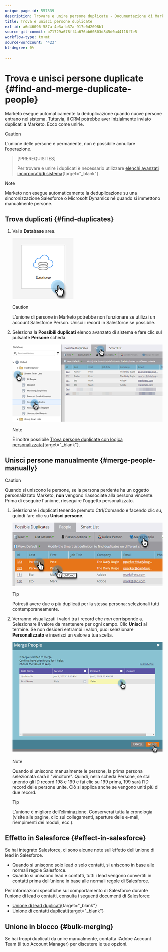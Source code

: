 ```yaml
---
unique-page-id: 557339
description: Trovare e unire persone duplicate - Documentazione di Marketo - Documentazione del prodotto
title: Trova e unisci persone duplicate
exl-id: a6d46096-587a-4e3a-b37a-917c0d2098b1
source-git-commit: b71729a678ff4a676bb60803d845d0a44118f7e5
workflow-type: tm+mt
source-wordcount: '423'
ht-degree: 0%

---
```


# Trova e unisci persone duplicate {#find-and-merge-duplicate-people}

Marketo esegue automaticamente la deduplicazione quando nuove persone entrano nel sistema. Tuttavia, il CRM potrebbe aver inizialmente inviato duplicati a Marketo. Ecco come unirle.

>[!CAUTION]
>
>L’unione delle persone è permanente, non è possibile annullare l’operazione.

>[!PREREQUISITES]
>
>Per trovare e unire i duplicati è necessario utilizzare [elenchi avanzati incorporati/di sistema](/help/marketo/product-docs/core-marketo-concepts/smart-lists-and-static-lists/using-smart-lists/use-built-in-system-smart-lists.md){target="_blank"}.

>[!NOTE]
>
>Marketo non esegue automaticamente la deduplicazione su una sincronizzazione Salesforce o Microsoft Dynamics né quando si immettono manualmente persone.

## Trova duplicati {#find-duplicates}

1. Vai a **Database** area.

   ![](assets/find-and-merge-duplicate-people-1.png)

   >[!CAUTION]
   >
   >L’unione di persone in Marketo potrebbe non funzionare se utilizzi un account Salesforce Person. Unisci i record in Salesforce se possibile.

1. Seleziona la **Possibili duplicati** elenco avanzato di sistema e fare clic sul pulsante **Persone** scheda.

   ![](assets/find-and-merge-duplicate-people-2.png)

   >[!NOTE]
   >
   >È inoltre possibile [Trova persone duplicate con logica personalizzata](/help/marketo/product-docs/core-marketo-concepts/smart-lists-and-static-lists/managing-people-in-smart-lists/find-duplicate-people-with-custom-logic.md){target="_blank"}.

## Unisci persone manualmente {#merge-people-manually}

>[!CAUTION]
>
>Quando si uniscono le persone, se la persona perdente ha un oggetto personalizzato Marketo, **non** vengono riassociate alla persona vincente. Prima di eseguire l&#39;unione, rieseguire l&#39;oggetto personalizzato.

1. Selezionare i duplicati tenendo premuto Ctrl/Comando e facendo clic su, quindi fare clic su **Unisci persone**.

   ![](assets/find-and-merge-duplicate-people-3.png)

   >[!TIP]
   >
   >Potresti avere due o più duplicati per la stessa persona: selezionali tutti contemporaneamente.

1. Verranno visualizzati i valori tra i record che _non_ corrisponde a. Selezionare il valore da mantenere per ogni campo. Clic **Unisci** al termine. Se non desideri entrambi i valori, puoi selezionare **Personalizzato** e inserisci un valore a tua scelta.

   ![](assets/find-and-merge-duplicate-people-4.png)

   >[!NOTE]
   >
   >Quando si uniscono manualmente le persone, la prima persona selezionata sarà il &quot;vincitore&quot;. Quindi, nella scheda Persone, se stai unendo gli ID record 198 e 199 e fai clic su 199 prima, 199 sarà l’ID record delle persone unite. Ciò si applica anche se vengono uniti più di due record.

   >[!TIP]
   >
   >L’unione è migliore dell’eliminazione. Conserverai tutta la cronologia (visite alle pagine, clic sui collegamenti, aperture delle e-mail, riempimenti dei moduli, ecc.).

## Effetto in Salesforce {#effect-in-salesforce}

Se hai integrato Salesforce, ci sono alcune note sull’effetto dell’unione di lead in Salesforce.

* Quando si uniscono solo lead o solo contatti, si uniscono in base alle normali regole Salesforce.
* Quando si uniscono lead e contatti, tutti i lead vengono convertiti in contatti prima dell’unione in base alle normali regole di Salesforce.

Per informazioni specifiche sul comportamento di Salesforce durante l’unione di lead o contatti, consulta i seguenti documenti di Salesforce:

* [Unione di lead duplicati](https://help.salesforce.com/HTViewHelpDoc?id=leads_merge.htm&amp;language=en_US){target="_blank"}
* [Unione di contatti duplicati](https://help.salesforce.com/HTViewHelpDoc?id=contacts_merge.htm&amp;language=en_US){target="_blank"}

## Unione in blocco {#bulk-merging}

Se hai troppi duplicati da unire manualmente, contatta l’Adobe Account Team (il tuo Account Manager) per discutere le tue opzioni.
